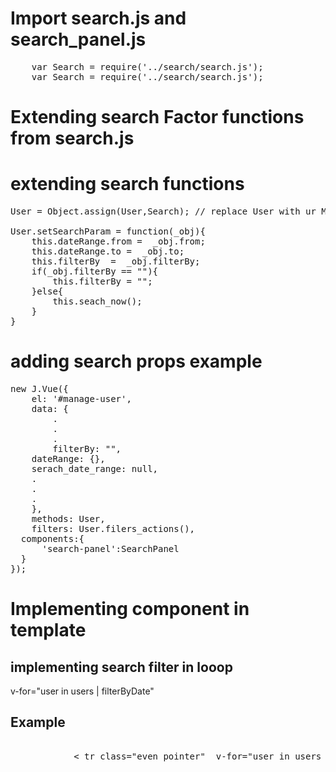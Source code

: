 # Import search.js and search_panel.js
<pre>
	var Search = require('../search/search.js');
 	var Search = require('../search/search.js');
</pre>

# Extending search Factor functions from search.js

# extending search functions
<pre>
User = Object.assign(User,Search); // replace User with ur Module name

User.setSearchParam = function(_obj){
    this.dateRange.from =  _obj.from;
    this.dateRange.to =  _obj.to;
    this.filterBy  =  _obj.filterBy;
    if(_obj.filterBy == ""){
        this.filterBy = "";
    }else{
        this.seach_now();
    }
}
</pre>

# adding search props example
<pre>
new J.Vue({
	el: '#manage-user',
	data: {
		.
		.
		.
		filterBy: "",
    dateRange: {},
    serach_date_range: null,
    .
    .
    .
	},
	methods: User,
 	filters: User.filers_actions(),
  components:{
      'search-panel':SearchPanel
  }
});
</pre>

# Implementing component in template
<search-panel :set_search_param="setSearchParam"></search-panel>
## implementing search filter in looop 
v-for="user in users | filterByDate"

## Example
<pre>

			&#60; tr class="even pointer"  v-for="user in users | filterByDate" &#62;
				
</pre>
